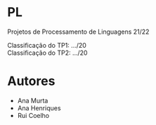 # PL

Projetos de Processamento de Linguagens 21/22

Classificação do TP1: .../20\
Classificação do TP2: .../20

# Autores

- Ana Murta
- Ana Henriques
- Rui Coelho
